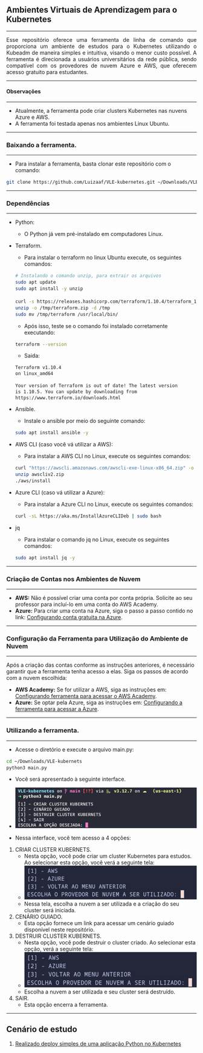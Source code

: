## Ambientes Virtuais de Aprendizagem para o Kubernetes
---

<p align="justify">
Esse repositório oferece uma ferramenta de linha de comando que proporciona um ambiente de estudos para o Kubernetes utilizando o Kubeadm de maneira simples e intuitiva, visando o menor custo possível. A ferramenta é direcionada a usuários universitários da rede pública, sendo compatível com os provedores de nuvem Azure e AWS, que oferecem acesso gratuito para estudantes.
</p>

---
#### Observações
---
+ Atualmente, a ferramenta pode criar clusters Kubernetes nas nuvens Azure e AWS.
+ A ferramenta foi testada apenas nos ambientes Linux Ubuntu.

---
### Baixando a ferramenta.
___
+ Para instalar a ferramenta, basta clonar este repositório com o comando:
```bash
git clone https://github.com/Luizaaf/VLE-kubernetes.git ~/Downloads/VLE-kubernets
```
---
### Dependências
---

+ Python:
	+ O Python já vem pré-instalado em computadores Linux.
+ Terraform.
	+ Para instalar o terraform no linux Ubuntu execute, os seguintes comandos:
	```bash
	# Instalando o comando unzip, para extrair os arquivos
	sudo apt update
	sudo apt install -y unzip

	curl -s https://releases.hashicorp.com/terraform/1.10.4/terraform_1.10.4_linux_amd64.zip -o /tmp/terraform.zip
	unzip -o /tmp/terraform.zip -d /tmp
	sudo mv /tmp/terraform /usr/local/bin/
	```
	+ Após isso, teste se o comando foi instalado corretamente executando:
	```bash
	terraform --version
	```
	+ Saida:
	
	```
	Terraform v1.10.4
	on linux_amd64

	Your version of Terraform is out of date! The latest version
	is 1.10.5. You can update by downloading from https://www.terraform.io/downloads.html
	```

+ Ansible.
	+ Instale o ansible por meio do seguinte comando:
	```bash
	sudo apt install ansible -y
	```

+ AWS CLI (caso você vá utilizar a AWS):
	+ Para instalar a AWS CLI no Linux, execute os seguintes comandos:
	```bash
	curl "https://awscli.amazonaws.com/awscli-exe-linux-x86_64.zip" -o "awscliv2.zip"
	unzip awscliv2.zip
	./aws/install
	```
+ Azure CLI (caso vá utilizar a Azure):
	+ Para instalar a Azure CLI no Linux, execute os seguintes comandos:
	```bash
	curl -sL https://aka.ms/InstallAzureCLIDeb | sudo bash
	```
+ jq
	+ Para instalar o comando jq no Linux, execute os seguintes comandos:
	```bash
	sudo apt install jq -y
	```
	
---
### Criação de Contas nos Ambientes de Nuvem
---
+ **AWS:** Não é possível criar uma conta por conta própria. Solicite ao seu professor para incluí-lo em uma conta do AWS Academy.
+ **Azure:** Para criar uma conta na Azure, siga o passo a passo contido no link: [Configurando conta gratuita na Azure](configuracoes_md/criacao_conta_azure.md).
---
### Configuração da Ferramenta para Utilização do Ambiente de Nuvem
---
Após a criação das contas conforme as instruções anteriores, é necessário garantir que a ferramenta tenha acesso a elas. Siga os passos de acordo com a nuvem escolhida:

+ **AWS Academy:** Se for utilizar a AWS, siga as instruções em: [Configurando ferramenta para acessar o AWS Academy](configuracoes_md/configuracao_aws.md).
+ **Azure:** Se optar pela Azure, siga as instruções em: [Configurando a ferramenta para acessar a Azure](configuracoes_md/configuracao_azure.md).
---
### Utilizando a ferramenta.
---
+ Acesse o diretório e execute o arquivo main.py:

```bash
cd ~/Downloads/VLE-kubernets
python3 main.py
```
+ Você será apresentado à seguinte interface.

+ ![](configuracoes_md/images/interface_vle.png)

+ Nessa interface, você tem acesso a 4 opções:

1. CRIAR CLUSTER KUBERNETS.
	+ Nesta opção, você pode criar um cluster Kubernetes para estudos. Ao selecionar esta opção, você verá a seguinte tela:
	+ ![](configuracoes_md/images/criando_cluster.png)
	+ Nessa tela, escolha a nuvem a ser utilizada e a criação do seu cluster será iniciada.
2. CENÁRIO GUIADO.
	+ Esta opção fornece um link para acessar um cenário guiado disponível neste repositório.
3. DESTRUIR CLUSTER KUBERNETS.
	+ Nesta opção, você pode destruir o cluster criado. Ao selecionar esta opção, verá a seguinte tela:
	+ ![](configuracoes_md/images/destruindo_cluster.png)
	+ Escolha a nuvem a ser utilizada e seu cluster será destruído.
4. SAIR.
	+ Esta opção encerra a ferramenta.
---

## Cenário de estudo

1. [Realizado deploy simples de uma aplicação Python no Kubernetes](cenarios/deploy_app.md)
